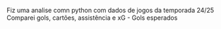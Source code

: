 Fiz uma analise comn python com dados de jogos da temporada 24/25 
Comparei gols, cartões, assistência e xG - Gols esperados
